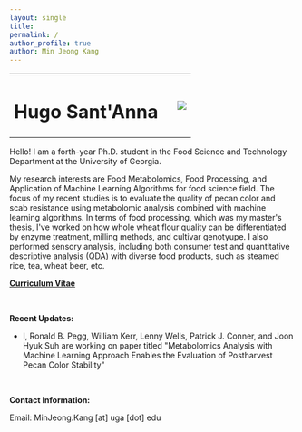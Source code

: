 ```yaml
---
layout: single
title: 
permalink: /
author_profile: true
author: Min Jeong Kang
---
```


<table style="width: 100%;">
  <tr>
	<td style="width: 90%; border-bottom:0px;"><h1>Hugo Sant'Anna</h1></td>
	<td style="width: 10%; border-bottom:0px;"><img src="assets/images/uga-logo.png"/></td>
  </tr>
</table>

Hello! I am a forth-year Ph.D. student in the Food Science and Technology Department at the University of Georgia.

My research interests are Food Metabolomics,  Food Processing, and Application of Machine Learning Algorithms for food science field. The focus of my recent studies is to evaluate the quality of pecan color and scab resistance using metabolomic analysis combined with machine learning algorithms. In terms of food processing, which was my master's thesis, I've worked on how whole wheat flour quality can be differentiated by enzyme treatment, milling methods, and cultivar genotyupe. I also performed sensory analysis, including both consumer test and quantitative descriptive analysis (QDA) with diverse food products, such as steamed rice, tea, wheat beer, etc.

**<a href="files/Sant_Anna_CV.pdf">Curriculum Vitae</a>**

<br>

**Recent Updates:**

* I, Ronald B. Pegg, William Kerr, Lenny Wells, Patrick J. Conner, and Joon Hyuk Suh are working on paper titled "Metabolomics Analysis with Machine Learning Approach Enables the Evaluation of Postharvest Pecan Color Stability" 

<br>

**Contact Information:**

Email: MinJeong.Kang [at] uga [dot] edu

